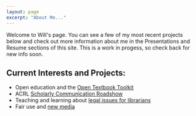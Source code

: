 ```yaml
---
layout: page
excerpt: "About Me..."
---
```


Welcome to Will's page. You can see a few of my most recent projects below and check out more information about me in the Presentations and Resume sections of this site. This is a work in progess, so check back for new info soon.

## Current Interests and Projects:

- Open education and the [Open Textbook Toolkit](https://www.imls.gov/grants/awarded/lg-72-17-0051-17)
- ACRL [Scholarly Communication Roadshow](http://www.ala.org/acrl/issues/scholcomm/roadshow)
- Teaching and learning about [legal issues for librarians](https://sils.unc.edu/courses#787)
- Fair use and [new media](https://www.jcel-pub.org/jcel/article/view/5919/53430)

